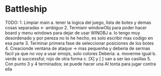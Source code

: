 # Battleship

TODO:
	1. Limpiar main
		a. tener la logica del juego, lista de botes y demas cosas separadas <- ambiguo
	2. Termianr windowObj para poder hacer board y menu windows para dejar de usar WINOBJ
		a. lo tengo muy desordenado y por pereza no lo he hecho, es solo escribir mas codigo en esa parte
	3. Terminar primera fase de seleccionar posiciones de los botes
	4. Creacionde ventana de ataque -> mas pequenha y deberia de sermas facil ya que no voy a usar emojis, solo colores
		Deberia:
			a. moverme igual
			b. verde si successful; rojo de otra forma
			c. [X] y [ ] van a ser las casillas
	5. Con punto 3 y 4 terminados; se puede hacer una AI tonta para jugar contra ella

